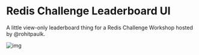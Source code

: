 # Redis Challenge Leaderboard UI

A little view-only leaderboard thing for a Redis Challenge Workshop hosted by @rohitpaulk.

![img](https://i.snag.gy/qWa3Tn.jpg)
